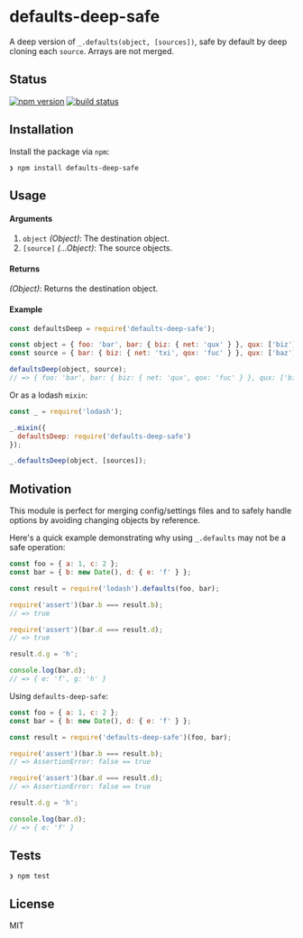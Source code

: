 # defaults-deep-safe

A deep version of `_.defaults(object, [sources])`, safe by default by deep cloning each `source`. Arrays are not merged.

## Status

[![npm version][npm-image]][npm-url]
[![build status][travis-image]][travis-url]

## Installation

Install the package via `npm`:

```
❯ npm install defaults-deep-safe
```

## Usage

#### Arguments
1. `object` *(Object)*: The destination object.
2. `[source]` *(...Object)*: The source objects.

#### Returns
*(Object)*: Returns the destination object.

#### Example
```js
const defaultsDeep = require('defaults-deep-safe');

const object = { foo: 'bar', bar: { biz: { net: 'qux' } }, qux: ['biz'] };
const source = { bar: { biz: { net: 'txi', qox: 'fuc' } }, qux: ['baz'] };

defaultsDeep(object, source);
// => { foo: 'bar', bar: { biz: { net: 'qux', qox: 'fuc' } }, qux: ['biz'] }
```

Or as a lodash `mixin`:

```js
const _ = require('lodash');

_.mixin({
  defaultsDeep: require('defaults-deep-safe')
});

_.defaultsDeep(object, [sources]);
```

## Motivation

This module is perfect for merging config/settings files and to safely handle options by avoiding changing objects by reference.

Here's a quick example demonstrating why using `_.defaults` may not be a safe operation:

```js
const foo = { a: 1, c: 2 };
const bar = { b: new Date(), d: { e: 'f' } };

const result = require('lodash').defaults(foo, bar);

require('assert')(bar.b === result.b);
// => true

require('assert')(bar.d === result.d);
// => true

result.d.g = 'h';

console.log(bar.d);
// => { e: 'f', g: 'h' }
```

Using `defaults-deep-safe`:

```js
const foo = { a: 1, c: 2 };
const bar = { b: new Date(), d: { e: 'f' } };

const result = require('defaults-deep-safe')(foo, bar);

require('assert')(bar.b === result.b);
// => AssertionError: false == true

require('assert')(bar.d === result.d);
// => AssertionError: false == true

result.d.g = 'h';

console.log(bar.d);
// => { e: 'f' }
```

## Tests

```
❯ npm test
```

## License

MIT

[npm-image]: https://img.shields.io/npm/v/defaults-deep-safe.svg
[npm-url]: https://npmjs.org/package/defaults-deep-safe
[travis-image]: https://travis-ci.org/ruimarinho/defaults-deep-safe.svg
[travis-url]: https://travis-ci.org/ruimarinho/defaults-deep-safe
